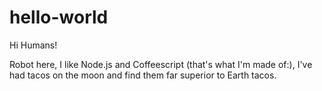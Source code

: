 # hello-world

Hi Humans!

Robot here, I like Node.js and Coffeescript (that's what I'm made of:),
I've had tacos on the moon and find them far superior to Earth tacos.
